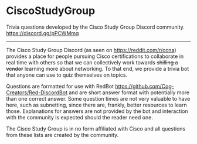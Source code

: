 # CiscoStudyGroup
Trivia questions developed by the Cisco Study Group Discord community. https://discord.gg/pPCWMmq

---

The Cisco Study Group Discord (as seen on https://reddit.com/r/ccna) provides a place for people pursuing Cisco certifications to collaborate in real time with others so that we can collectively work towards ~~shilling a vendor~~ learning more about networking. To that end, we provide a trivia bot that anyone can use to quiz themselves on topics.

Questions are formatted for use with RedBot https://github.com/Cog-Creators/Red-DiscordBot and are short answer format with potentially more than one correct answer. Some question times are not very valuable to have here, such as subnetting, since there are, frankly, better resources to learn those. Explanations for answers are not provided by the bot and interaction with the community is expected should the reader need one.

The Cisco Study Group is in no form affiliated with Cisco and all questions from these lists are created by the community.
